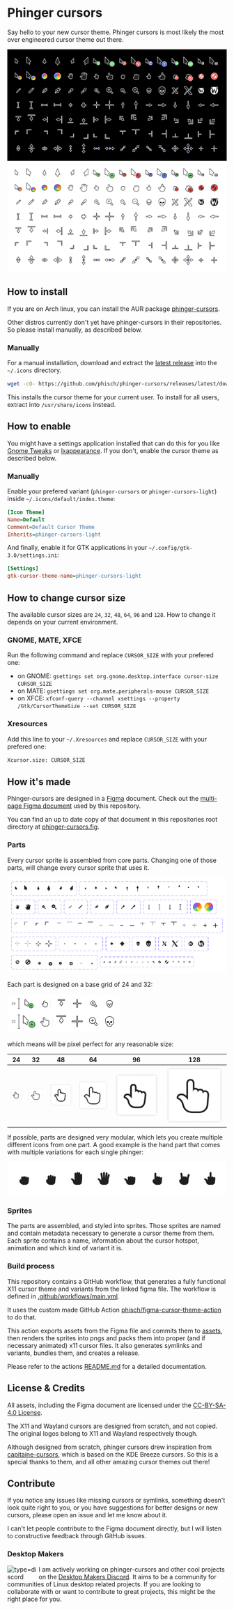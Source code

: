 # Phinger cursors

Say hello to your new cursor theme. Phinger cursors is most likely the most over engineered cursor theme out there.

![preview](assets/preview.png)

## How to install

If you are on Arch linux, you can install the AUR package [phinger-cursors](https://aur.archlinux.org/packages/phinger-cursors).

Other distros currently don't yet have phinger-cursors in their repositories. So please install manually, as described below.

### Manually

For a manual installation, download and extract the [latest release](https://github.com/phisch/phinger-cursors/releases/latest/download/phinger-cursors-variants.tar.bz2) into the `~/.icons` directory.

```sh
wget -cO- https://github.com/phisch/phinger-cursors/releases/latest/download/phinger-cursors-variants.tar.bz2 | tar xfj - -C ~/.icons
```

This installs the cursor theme for your current user. To install for all users, extract into `/usr/share/icons` instead.

## How to enable

You might have a settings application installed that can do this for you like [Gnome Tweaks](https://gitlab.gnome.org/GNOME/gnome-tweaks) or [lxappearance](https://wiki.lxde.org/en/LXAppearance). If you don't, enable the cursor theme as described below.

### Manually

Enable your prefered variant (`phinger-cursors` or `phinger-cursors-light`) inside `~/.icons/default/index.theme`:

```ini
[Icon Theme]
Name=Default
Comment=Default Cursor Theme
Inherits=phinger-cursors-light
```

And finally, enable it for GTK applications in your `~/.config/gtk-3.0/settings.ini`:

```ini
[Settings]
gtk-cursor-theme-name=phinger-cursors-light
```

## How to change cursor size

The available cursor sizes are `24`, `32`, `48`, `64`, `96` and `128`. How to change it depends on your current environment.

### GNOME, MATE, XFCE

Run the following command and replace `CURSOR_SIZE` with your prefered one:

- on GNOME: `gsettings set org.gnome.desktop.interface cursor-size CURSOR_SIZE`
- on MATE: `gsettings set org.mate.peripherals-mouse CURSOR_SIZE`
- on XFCE: `xfconf-query --channel xsettings --property /Gtk/CursorThemeSize --set CURSOR_SIZE`

### Xresources

Add this line to your `~/.Xresources` and replace `CURSOR_SIZE` with your prefered one:

```sh
Xcursor.size: CURSOR_SIZE
```

## How it's made

Phinger-cursors are designed in a [Figma](https://www.figma.com) document. Check out the [multi-page Figma document](https://www.figma.com/file/zU99op23bu3Cg438YkhZy8/phinger-cursors) used by this repository.

You can find an up to date copy of that document in this repositories root directory at [phinger-cursors.fig](phinger-cursors.fig).

### Parts

Every cursor sprite is assembled from core parts. Changing one of those parts, will change every cursor sprite that uses it.

![parts](assets/parts.png)

Each part is designed on a base grid of 24 and 32:

![parts](assets/grid&#32;sizes.png)

which means will be pixel perfect for any reasonable size:

| 24 | 32 | 48 | 64 | 96 | 128 |
|:-:|:-:|:-:|:-:|:-:|:-:|
| ![24](assets/sprite__24.png) | ![32](assets/sprite__32.png) | ![48](assets/sprite__48.png) | ![64](assets/sprite__64.png) | ![96](assets/sprite__96.png) | ![128](assets/sprite__128.png) |

If possible, parts are designed very modular, which lets you create multiple different icons from one part. A good example is the hand part that comes with multiple variations for each single phinger:

![phingers](assets/phingers.png)

### Sprites

The parts are assembled, and styled into sprites. Those sprites are named and contain metadata necessary to generate a cursor theme from them. Each sprite contains a name, information about the cursor hotspot, animation and which kind of variant it is.

### Build process

This repository contains a GitHub workflow, that generates a fully functional X11 cursor theme and variants from the linked figma file. The workflow is defined in [.github/workflows/main.yml](.github/workflows/main.yml).

It uses the custom made GitHub Action [phisch/figma-cursor-theme-action](https://github.com/phisch/figma-cursor-theme-action) to do that.

This action exports assets from the Figma file and commits them to [assets](assets), then renders the sprites into pngs and packs them into proper (and if necessary animated) x11 cursor files. It also generates symlinks and variants, bundles them, and creates a release.

Please refer to the actions [README.md](https://github.com/phisch/figma-cursor-theme-action#readme) for a detailed documentation.

## License & Credits
All assets, including the Figma document are licensed under the [CC-BY-SA-4.0 License](LICENSE).

The X11 and Wayland cursors are designed from scratch, and not copied. The original logos belong to X11 and Wayland respectively though.

Although designed from scratch, phinger cursors drew inspiration from [capitaine-cursors](https://github.com/keeferrourke/capitaine-cursors), which is based on the KDE Breeze cursors. So this is a special thanks to them, and all other amazing cursor themes out there!

## Contribute

If you notice any issues like missing cursors or symlinks, something doesn't look quite right to you, or you have suggestions for better designs or new cursors, please open an issue and let me know about it.

I can't let people contribute to the Figma document directly, but I will listen to constructive feedback through GitHub issues.

### Desktop Makers

<a href="https://discord.gg/DdVdR7TdRk" title="Desktop Makers Discord"><img align="left" width="72" alt="type=discord" src="https://user-images.githubusercontent.com/1282767/161089772-d7ad28bf-76eb-4951-b0f0-985afd5ea57a.png"></a>

I am actively working on phinger-cursors and other cool projects on the [Desktop Makers Discord](https://discord.gg/DdVdR7TdRk). It aims to be a community for communities of Linux desktop related projects. If you are looking to collaborate with or want to contribute to great projects, this might be the right place for you.
